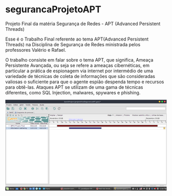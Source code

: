 # segurancaProjetoAPT
Projeto Final da matéria Segurança de Redes - APT (Advanced Persistent Threads)

Esse é o Trabalho Final referente ao tema APT(Advanced Persistent Threads) na Disciplina de Segurança de Redes ministrada pelos professores Valério e Rafael.

O trabalho consiste em falar sobre o tema APT, que significa, Ameaça Persistente Avançada, ou seja se refere a ameaças cibernéticas, em particular a prática de espionagem via internet por intermédio de uma variedade de técnicas de coleta de informações que são consideradas valiosas o suficiente para que o agente espião despenda tempo e recursos para obtê-las.
Ataques APT se utilizam de uma gama de técnicas diferentes, como SQL Injection, malwares, spywares e phishing.

![alt text](Gerenciamento_do_projeto/gantt_seguranca.png?raw=true "Diagrama de Gantt")
